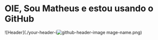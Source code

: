 # OIE, Sou Matheus e estou usando o GitHub 
![Header](./your-header-i![github-header-image](https://github.com/user-attachments/assets/a0fa1225-dd2f-42c7-b741-b73aec55c206)
mage-name.png)

